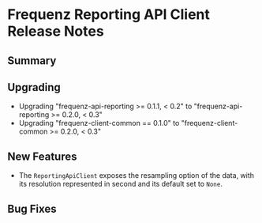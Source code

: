 # Frequenz Reporting API Client Release Notes

## Summary

<!-- Here goes a general summary of what this release is about -->

## Upgrading

* Upgrading "frequenz-api-reporting >= 0.1.1, < 0.2" to "frequenz-api-reporting >= 0.2.0, < 0.3"
* Upgrading "frequenz-client-common == 0.1.0" to "frequenz-client-common >= 0.2.0, < 0.3"

## New Features

* The `ReportingApiClient` exposes the resampling option of the data, with its 
resolution represented in second and its default set to `None`.

## Bug Fixes

<!-- Here goes notable bug fixes that are worth a special mention or explanation -->
